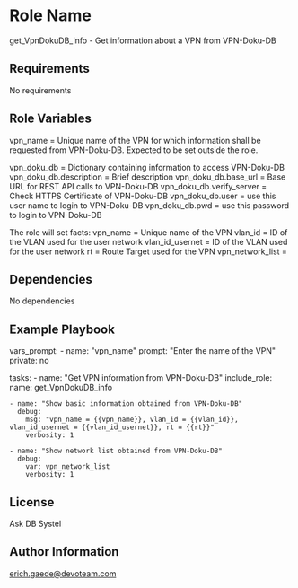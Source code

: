Role Name
=========

get_VpnDokuDB_info - Get information about a VPN from VPN-Doku-DB

Requirements
------------

No requirements

Role Variables
--------------

vpn_name = Unique name of the VPN for which information shall be requested from VPN-Doku-DB. Expected to be set outside the role.

vpn_doku_db = Dictionary containing information to access VPN-Doku-DB
    vpn_doku_db.description = Brief description
    vpn_doku_db.base_url = Base URL for REST API calls to VPN-Doku-DB
    vpn_doku_db.verify_server = Check HTTPS Certificate of VPN-Doku-DB
    vpn_doku_db.user = use this user name to login to VPN-Doku-DB
    vpn_doku_db.pwd = use this password to login to VPN-Doku-DB

The role will set facts:
vpn_name = Unique name of the VPN
vlan_id = ID of the VLAN used for the user network 
vlan_id_usernet = ID of the VLAN used for the user network
rt = Route Target used for the VPN
vpn_network_list = 

Dependencies
------------

No dependencies

Example Playbook
----------------


  vars_prompt:
    - name: "vpn_name"
      prompt: "Enter the name of the VPN"
      private: no

  tasks:
    - name: "Get VPN information from VPN-Doku-DB" 
      include_role:
        name: get_VpnDokuDB_info

    - name: "Show basic information obtained from VPN-Doku-DB"
      debug:
        msg: "vpn_name = {{vpn_name}}, vlan_id = {{vlan_id}}, vlan_id_usernet = {{vlan_id_usernet}}, rt = {{rt}}"
        verbosity: 1

    - name: "Show network list obtained from VPN-Doku-DB"
      debug:
        var: vpn_network_list
        verbosity: 1

License
-------

Ask DB Systel

Author Information
------------------

erich.gaede@devoteam.com
